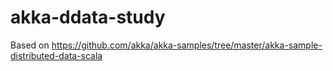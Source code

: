 # akka-ddata-study


Based on https://github.com/akka/akka-samples/tree/master/akka-sample-distributed-data-scala
